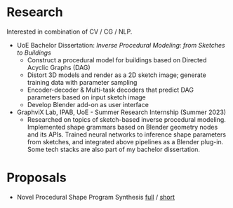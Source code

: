 # Research
Interested in combination of CV / CG / NLP. 
- UoE Bachelor Dissertation: *Inverse Procedural Modeling: from Sketches to Buildings*
    - Construct a procedural model for buildings based on Directed Acyclic Graphs (DAG)
    - Distort 3D models and render as a 2D sketch image; generate training data with parameter sampling
    - Encoder-decoder & Multi-task decoders that predict DAG parameters based on input sketch image
    - Develop Blender add-on as user interface
- GraphviX Lab, IPAB, UoE - Summer Research Internship (Summer 2023)
    - Researched on topics of sketch-based inverse procedural modeling. Implemented shape grammars based on Blender geometry nodes and its APIs. Trained neural networks to inference shape parameters from sketches, and integrated above pipelines as a Blender plug-in. Some tech stacks are also part of my bachelor dissertation. 

# Proposals
- Novel Procedural Shape Program Synthesis [full](procSPgen.html) / [short](proposal_proc_sp_gen.html)

